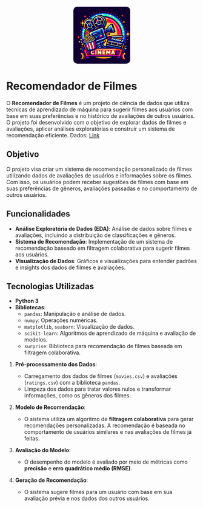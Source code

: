 <p align="center">
  <img src="https://github.com/ArturMaia/Cinema/blob/main/Cinema.jpeg" alt="Filmes" style="width: 150px; border-radius: 10px;">
</p>

# Recomendador de Filmes

O **Recomendador de Filmes** é um projeto de ciência de dados que utiliza técnicas de aprendizado de máquina para sugerir filmes aos usuários com base em suas preferências e no histórico de avaliações de outros usuários. O projeto foi desenvolvido com o objetivo de explorar dados de filmes e avaliações, aplicar análises exploratórias e construir um sistema de recomendação eficiente.
Dados: [Link](https://www.kaggle.com/datasets/rounakbanik/the-movies-dataset/data)
## Objetivo

O projeto visa criar um sistema de recomendação personalizado de filmes utilizando dados de avaliações de usuários e informações sobre os filmes. Com isso, os usuários podem receber sugestões de filmes com base em suas preferências de gêneros, avaliações passadas e no comportamento de outros usuários.

## Funcionalidades

- **Análise Exploratória de Dados (EDA)**: Análise de dados sobre filmes e avaliações, incluindo a distribuição de classificações e gêneros.
- **Sistema de Recomendação**: Implementação de um sistema de recomendação baseado em filtragem colaborativa para sugerir filmes aos usuários.
- **Visualização de Dados**: Gráficos e visualizações para entender padrões e insights dos dados de filmes e avaliações.

## Tecnologias Utilizadas

- **Python 3**
- **Bibliotecas**:
  - `pandas`: Manipulação e análise de dados.
  - `numpy`: Operações numéricas.
  - `matplotlib`, `seaborn`: Visualização de dados.
  - `scikit-learn`: Algoritmos de aprendizado de máquina e avaliação de modelos.
  - `surprise`: Biblioteca para recomendação de filmes baseada em filtragem colaborativa.

1. **Pré-processamento dos Dados**:
   - Carregamento dos dados de filmes (`movies.csv`) e avaliações (`ratings.csv`) com a biblioteca `pandas`.
   - Limpeza dos dados para tratar valores nulos e transformar informações, como os gêneros dos filmes.

2. **Modelo de Recomendação**:
   - O sistema utiliza um algoritmo de **filtragem colaborativa** para gerar recomendações personalizadas. A recomendação é baseada no comportamento de usuários similares e nas avaliações de filmes já feitas.

3. **Avaliação do Modelo**:
   - O desempenho do modelo é avaliado por meio de métricas como **precisão** e **erro quadrático médio (RMSE)**.

4. **Geração de Recomendação**:
   - O sistema sugere filmes para um usuário com base em sua avaliação prévia e nos dados dos outros usuários.
